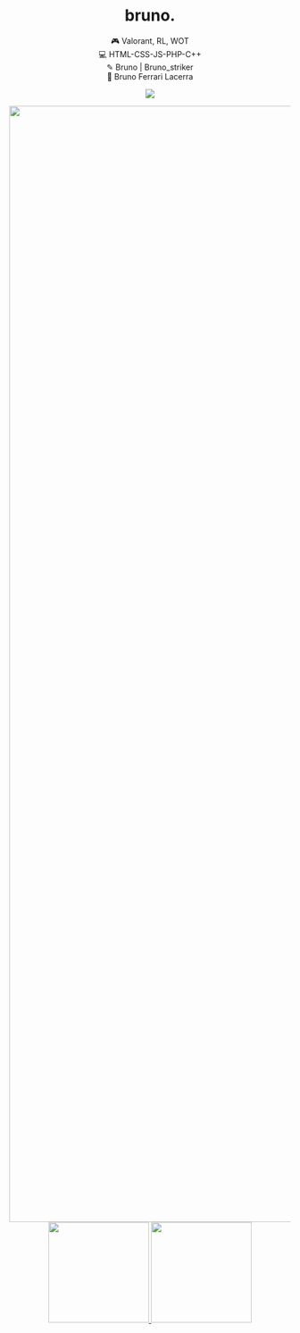 <h1 align="center">bruno.</h1>
<div align="center">
🎮 Valorant, RL, WOT <br />
💻 HTML-CSS-JS-PHP-C++ <br />
✎ Bruno | Bruno_striker <br />
👤 Bruno Ferrari Lacerra <br />



<a href="https://www.instagram.com/brlacerra/" target="_blank"><img src="https://img.shields.io/badge/Instagram-E4405F?style=for-the-badge&logo=instagram&logoColor=white" target="_blank"></a>
<div/>

 <img width="1999" src="https://pa1.narvii.com/7436/ddfeefdaf5cfc50b7d880279ef3a3c6a11d8aa01r4-384-480_00.gif" />

<div>
 
<a href="https://github.com/futoibrunao">
<img height="180em" src="https://github-readme-stats.vercel.app/api/top-langs/?username=futoibrunao&layout=compact&langs_count=7&theme=dracula"/>
<img height="180em" src="https://github-readme-stats.vercel.app/api?username=futoibrunao&show_icons=true&theme=dracula&include_all_commits=true&count_private=true"/></a>
</div>
 
  
 
